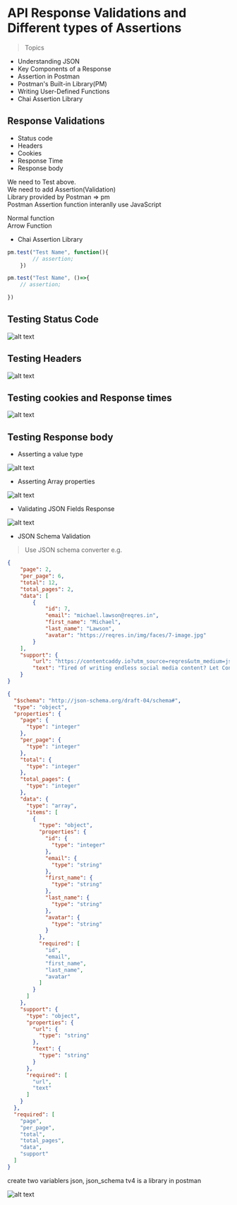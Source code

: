 # API Response Validations and Different types of Assertions

> Topics

* Understanding JSON
* Key Components of a Response
* Assertion in Postman
* Postman's Built-in Library(PM)
* Writing User-Defined Functions
* Chai Assertion Library

## Response Validations

* Status code
* Headers
* Cookies
* Response Time
* Response body

We need to Test above.  
We need to add Assertion(Validation)  
Library provided by Postman => pm  
Postman Assertion function interanlly use JavaScript

Normal function  
Arrow Function

* Chai Assertion Library

```javascript
pm.test("Test Name", function(){
        // assertion;
    })
```

```javascript
pm.test("Test Name", ()=>{
    // assertion;

})
```

## Testing Status Code

![alt text](image-9.png)

## Testing Headers

![alt text](image-10.png)

## Testing cookies and Response times

![alt text](image-11.png)

## Testing Response body

* Asserting a value type

![alt text](image-12.png)

* Asserting Array properties

![alt text](image-13.png)

* Validating JSON Fields Response

![alt text](image-14.png)

* JSON Schema Validation

> Use JSON schema converter
e.g.

```json
{
    "page": 2,
    "per_page": 6,
    "total": 12,
    "total_pages": 2,
    "data": [
        {
            "id": 7,
            "email": "michael.lawson@reqres.in",
            "first_name": "Michael",
            "last_name": "Lawson",
            "avatar": "https://reqres.in/img/faces/7-image.jpg"
        }
    ],
    "support": {
        "url": "https://contentcaddy.io?utm_source=reqres&utm_medium=json&utm_campaign=referral",
        "text": "Tired of writing endless social media content? Let Content Caddy generate it for you."
    }
}
```

```json
{
  "$schema": "http://json-schema.org/draft-04/schema#",
  "type": "object",
  "properties": {
    "page": {
      "type": "integer"
    },
    "per_page": {
      "type": "integer"
    },
    "total": {
      "type": "integer"
    },
    "total_pages": {
      "type": "integer"
    },
    "data": {
      "type": "array",
      "items": [
        {
          "type": "object",
          "properties": {
            "id": {
              "type": "integer"
            },
            "email": {
              "type": "string"
            },
            "first_name": {
              "type": "string"
            },
            "last_name": {
              "type": "string"
            },
            "avatar": {
              "type": "string"
            }
          },
          "required": [
            "id",
            "email",
            "first_name",
            "last_name",
            "avatar"
          ]
        }
      ]
    },
    "support": {
      "type": "object",
      "properties": {
        "url": {
          "type": "string"
        },
        "text": {
          "type": "string"
        }
      },
      "required": [
        "url",
        "text"
      ]
    }
  },
  "required": [
    "page",
    "per_page",
    "total",
    "total_pages",
    "data",
    "support"
  ]
}
```

create two variablers json, json_schema
tv4 is a library in postman

![alt text](image-15.png)  

